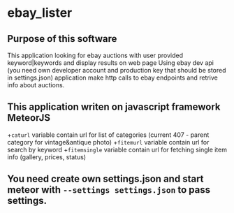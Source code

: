 # ebay_lister

## Purpose of this software
This application looking for ebay auctions with user provided keyword|keywords and display results on web page
Using ebay dev api (you need own developer account and production key that should be stored in settings.json) application
make http calls to ebay endpoints and retrive info about auctions.

## This application writen on javascript framework MeteorJS
+`caturl` variable contain url for list of categories (current 407 - parent category for vintage&antique photo) 
+`fitemurl` variable contain url for search by keyword
+`fitemsingle` variable contain url for fetching single item info (gallery, prices, status)
## You need create own settings.json and start meteor with `--settings settings.json` to pass settings.

